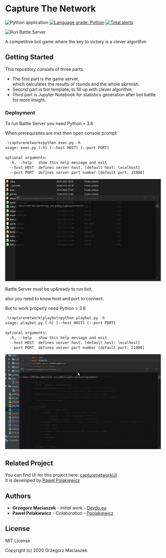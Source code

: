 # Capture The Network
![Python application](https://github.com/devdo-eu/capturenetwork/workflows/Python%20application/badge.svg?branch=master)
[![Language grade: Python](https://img.shields.io/lgtm/grade/python/g/devdo-eu/capturenetwork.svg?logo=lgtm&logoWidth=18)](https://lgtm.com/projects/g/devdo-eu/capturenetwork/context:python)
[![Total alerts](https://img.shields.io/lgtm/alerts/g/devdo-eu/capturenetwork.svg?logo=lgtm&logoWidth=18)](https://lgtm.com/projects/g/devdo-eu/capturenetwork/alerts/)

![Run Battle.Server](./gifs/hXAIkoQd6I.gif)

A competitive bot game where the key to victory is a clever algorithm

## Getting Started

This repository consists of three parts.
 * The first part is the game server,<br>which calculates the results of rounds and the whole skirmish.
 * Second part is bot template, to fill up with clever algorithm
 * Third part is Jupyter Notebook for statistics generation after bot battle for more insight.

### Deployment

To run Battle Server you need Python > 3.6

When prerequisites are met then open console prompt:

```batch
.\capturenetwork>python exec.py -h
usage: exec.py [-h] [--host HOST] [--port PORT]

optional arguments:
  -h, --help   show this help message and exit
  --host HOST  defines server host. [default host: localhost]
  --port PORT  defines server port number [default port: 21000]
```

![Run Battle.Server](./gifs/rPB8OKtbTh.gif)

Battle Server must be up&ready to run bot,
 
also you need to know host and port to connect.

Bot to work properly need Python > 3.6

```batch
.\capturenetwork\playbot>python playbot.py -h
usage: playbot.py [-h] [--host HOST] [--port PORT]

optional arguments:
  -h, --help   show this help message and exit
  --host HOST  defines server host. [default host: localhost]
  --port PORT  defines server port number [default port: 21000]
```

![Run PlayBot](./gifs/FmUhP08l11.gif)

## Related Project

You can find UI for this project here: [capturenetworkUI](https://github.com/ppolakiewicz/capturenetworkUI)<br>
It is developed by [Paweł Polakiewicz](https://github.com/ppolakiewicz)

## Authors

* **Grzegorz Maciaszek** - *Initial work* - [Devdo.eu](https://github.com/devdo-eu)
* **Paweł Polakiewicz** - *Colaboration*  - [Ppolakiewicz](https://github.com/ppolakiewicz)

## License

MIT License

Copyright (c) 2020 Grzegorz Maciaszek
